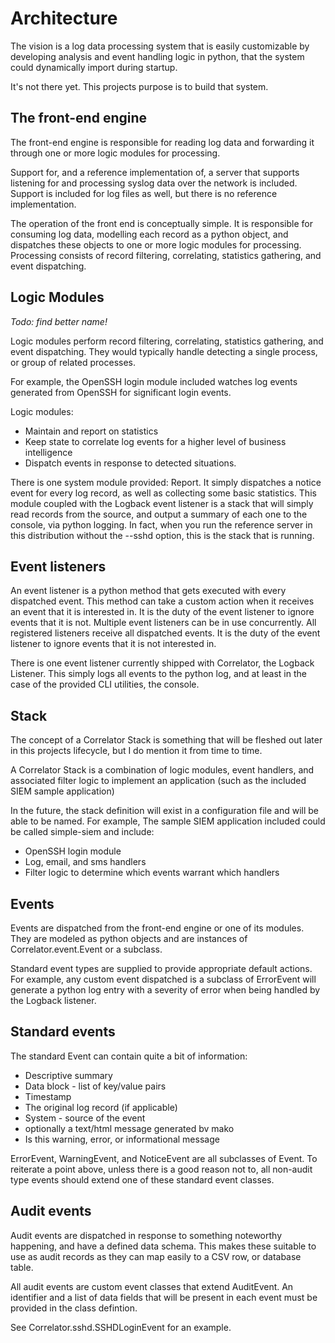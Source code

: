 # Architecture

The vision is a log data processing system that is easily customizable by developing analysis and event handling logic
in python, that the system could dynamically import during startup. 

It's not there yet. This projects purpose is to build that system.

## The front-end engine

The front-end engine is responsible for reading log data and forwarding it through one or more logic modules for
processing. 

Support for, and a reference implementation of, a server that supports listening for and processing syslog data over
the network is included. Support is included for log files as well, but there is no reference implementation.

The operation of the front end is conceptually simple. It is responsible for consuming log data, modelling each record
as a python object, and dispatches these objects to one or more logic modules for processing. Processing consists of
record filtering, correlating, statistics gathering, and event dispatching.

## Logic Modules

*Todo: find better name!*

Logic modules perform record filtering, correlating, statistics gathering, and event dispatching. They
would typically handle detecting a single process, or group of related processes.

For example, the OpenSSH login module included watches log events generated from OpenSSH for significant login events.

Logic modules:

- Maintain and report on statistics 
- Keep state to correlate log events for a higher level of business intelligence
- Dispatch events in response to detected situations.

There is one system module provided: Report. It simply dispatches a notice event for every log record, as well 
as collecting some basic statistics. This module coupled with the Logback event listener is a stack that will simply
read records from the source, and output a summary of each one to the console, via python logging. In fact, 
when you run the reference server in this distribution without the --sshd option, this is the stack that is
running.

## Event listeners

An event listener is a python method that gets executed with every dispatched event. This method can take a custom
action when it receives an event that it is interested in. It is the duty of the event listener to ignore events that
it is not. Multiple event listeners can be in use concurrently. All registered listeners receive all dispatched
events. It is the duty of the event listener to ignore events that it is not interested in.

There is one event listener currently shipped with Correlator, the Logback Listener. This simply
logs all events to the python log, and at least in the case of the provided CLI utilities, the console.


## Stack

The concept of a Correlator Stack is something that will be fleshed out later in this projects lifecycle, but I do
mention it from time to time. 

A Correlator Stack is a combination of logic modules, event handlers, and associated filter logic to implement an
application (such as the included SIEM sample application)

In the future, the stack definition will exist in a configuration file and will be able to be named. For example,
The sample SIEM application included could be called simple-siem and include:

- OpenSSH login module
- Log, email, and sms handlers
- Filter logic to determine which events warrant which handlers


## Events

Events are dispatched from the front-end engine or one of its modules. They are modeled as python objects and
are instances of Correlator.event.Event or a subclass.

Standard event types are supplied to provide appropriate default actions. For example, any custom event
dispatched is a subclass of ErrorEvent will generate a python log entry with a severity of error when
being handled by the Logback listener.

## Standard events

The standard Event can contain quite a bit of information:

- Descriptive summary
- Data block - list of key/value pairs
- Timestamp
- The original log record (if applicable)
- System - source of the event
- optionally a text/html message generated bv mako
- Is this warning, error, or informational message

ErrorEvent, WarningEvent, and NoticeEvent are all subclasses of Event. To reiterate a point above, unless there is a
good reason not to, all non-audit type events should extend one of these standard event classes. 

## Audit events

Audit events are dispatched in response to something noteworthy happening, and have a defined data schema. This makes
these suitable to use as audit records as they can map easily to a CSV row, or database table.

All audit events are custom event classes that extend AuditEvent. An identifier and a list of data fields that will
be present in each event must be provided in the class defintion.

See Correlator.sshd.SSHDLoginEvent for an example.
